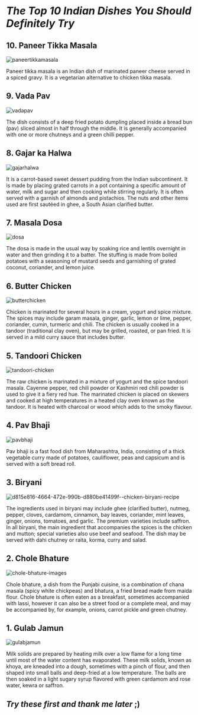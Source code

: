 # _The Top 10 Indian Dishes You Should Definitely Try_


## **10. Paneer Tikka Masala**

![paneertikkamasala](https://user-images.githubusercontent.com/36171682/36572324-10bc8674-1809-11e8-8909-5f9ce4ffacbd.jpg)

Paneer tikka masala is an Indian dish of marinated paneer cheese served in a spiced gravy. It is a vegetarian alternative to chicken tikka masala.


## **9. Vada Pav**

![vadapav](https://user-images.githubusercontent.com/36171682/36572201-625d2b38-1808-11e8-90aa-ac5b888f963a.jpg)

The dish consists of a deep fried potato dumpling placed inside a bread bun (pav) sliced almost in half through the middle. It is generally accompanied with one or more chutneys and a green chilli pepper.


## **8. Gajar ka Halwa** 

![gajarhalwa](https://user-images.githubusercontent.com/36171682/36572380-7bd1a7e6-1809-11e8-9b39-538039ffaaa9.JPG)

It is a carrot-based sweet dessert pudding from the Indian subcontinent. It is made by placing grated carrots in a pot containing a specific amount of water, milk and sugar and then cooking while stirring regularly. It is often served with a garnish of almonds and pistachios. The nuts and other items used are first sautéed in ghee, a South Asian clarified butter.


## **7. Masala Dosa**

![dosa](https://user-images.githubusercontent.com/36171682/36572471-fec6ed6e-1809-11e8-8672-43dfd98d0897.jpg)

The dosa is made in the usual way by soaking rice and lentils overnight in water and then grinding it to a batter. The stuffing is made from boiled potatoes with a seasoning of mustard seeds and garnishing of grated coconut, coriander, and lemon juice.


## **6. Butter Chicken**

![butterchicken](https://user-images.githubusercontent.com/36171682/36572550-74a82778-180a-11e8-9f7e-6a67a116583e.jpg)

Chicken is marinated for several hours in a cream, yogurt and spice mixture. The spices may include garam masala, ginger, garlic, lemon or lime, pepper, coriander, cumin, turmeric and chili. The chicken is usually cooked in a tandoor (traditional clay oven), but may be grilled, roasted, or pan fried. It is served in a mild curry sauce that includes butter. 


## **5. Tandoori Chicken**

![tandoori-chicken](https://user-images.githubusercontent.com/36171682/36572639-f361df0a-180a-11e8-8441-f9e4cbf9de29.jpg)

The raw chicken is marinated in a mixture of yogurt and the spice tandoori masala. Cayenne pepper, red chili powder or Kashmiri red chili powder is used to give it a fiery red hue. The marinated chicken is placed on skewers and cooked at high temperatures in a heated clay oven known as the tandoor. It is heated with charcoal or wood which adds to the smoky flavour. 


## **4. Pav Bhaji**

![pavbhaji](https://user-images.githubusercontent.com/36171682/36572704-4aba05ca-180b-11e8-9308-cdf242fcec20.jpg)

Pav bhaji is a fast food dish from Maharashtra, India, consisting of a thick vegetable curry made of potatoes, cauliflower, peas and capsicum and is served with a soft bread roll.


## **3. Biryani**

![d815e816-4664-472e-990b-d880be41499f--chicken-biryani-recipe](https://user-images.githubusercontent.com/36171682/36572867-028c0b1c-180c-11e8-9f97-fc53b61e614f.jpg)

The ingredients used in biryani may include ghee (clarified butter), nutmeg, pepper, cloves, cardamom, cinnamon, bay leaves, coriander, mint leaves, ginger, onions, tomatoes, and garlic. The premium varieties include saffron. In all biryani, the main ingredient that accompanies the spices is the chicken and mutton; special varieties also use beef and seafood. The dish may be served with dahi chutney or raita, korma, curry and salad.


## **2. Chole Bhature**

![chole-bhature-images](https://user-images.githubusercontent.com/36171682/36573043-d934b902-180c-11e8-8ab8-e557f263bd72.jpg)

Chole bhature, a dish from the Punjabi cuisine, is a combination of chana masala (spicy white chickpeas) and bhatura, a fried bread made from maida flour. Chole bhature is often eaten as a breakfast, sometimes accompanied with lassi, however it can also be a street food or a complete meal, and may be accompanied by, for example, onions, carrot pickle and green chutney.


## **1. Gulab Jamun**

![gulabjamun](https://user-images.githubusercontent.com/36171682/36573113-46ae5146-180d-11e8-8317-dc07d161323b.jpg)

Milk solids are prepared by heating milk over a low flame for a long time until most of the water content has evaporated. These milk solids, known as khoya, are kneaded into a dough, sometimes with a pinch of flour, and then shaped into small balls and deep-fried at a low temperature. The balls are then soaked in a light sugary syrup flavored with green cardamom and rose water, kewra or saffron.



## _Try these first and thank me later_ ;)
